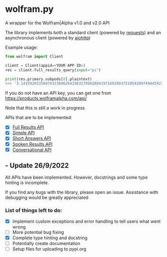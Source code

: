 # wolfram.py
A wrapper for the Wolfram|Alpha v1.0 and v2.0 API

The library implements both a standard client (powered by [requests](https://requests.readthedocs.io/en/latest/)) and an asynchronous client (powered by [aiohttp](https://docs.aiohttp.org/en/stable/index.html))

Example usage:
```py
from wolfram import Client

client = Client(appid=<YOUR-APP-ID>)
res = client.full_results_query(input="pi")

print(res.primary.subpods[0].plaintext)
>>> '3.1415926535897932384626433832795028841971693993751058209749445923...'
```

If you do not have an API key, you can get one from https://products.wolframalpha.com/api/

Note that this is still a work in progress

APIs that are to be implemented:


- [x] [Full Results API](https://products.wolframalpha.com/api/documentation/)
- [x] [Simple API](https://products.wolframalpha.com/simple-api/documentation/)
- [x] [Short Answers API](https://products.wolframalpha.com/short-answers-api/documentation/)
- [x] [Spoken Results API](https://products.wolframalpha.com/spoken-results-api/documentation/)
- [x] [Conversational API](https://products.wolframalpha.com/conversational-api/documentation/)

## - Update 26/9/2022
All APIs have been implemented. However, docstrings and some type hinting is incomplete.

If you find any bugs with the library, please open an issue. Assistance with debugging would be greatly appreciated

### List of things left to do:
- [x] Implement custom exceptions and error handling to tell users what went wrong
- [ ] More potential bug fixing
- [x] Complete type hinting and docstring
- [ ] Potentially create documentation
- [ ] Setup files for uploading to pypi.org

